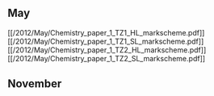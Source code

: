 
## May
[[/2012/May/Chemistry_paper_1_TZ1_HL_markscheme.pdf]]
[[/2012/May/Chemistry_paper_1_TZ1_SL_markscheme.pdf]]
[[/2012/May/Chemistry_paper_1_TZ2_HL_markscheme.pdf]]
[[/2012/May/Chemistry_paper_1_TZ2_SL_markscheme.pdf]]

## November

